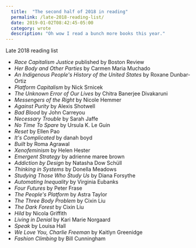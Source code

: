 ```yaml
---
  title:  "The second half of 2018 in reading"
  permalink: /late-2018-reading-list/
  date: 2019-01-02T08:42:45-05:00
  category: wrote
  description: "Oh wow I read a bunch more books this year."
---
```


Late 2018 reading list

- _Race Capitalism Justice_ published by Boston Review
- _Her Body and Other Parties_ by Carmen Maria Muchado
- _An Indigenous People's History of the United States_ by Roxane Dunbar-Ortiz
- _Platform Capitalism_ by Nick Srnicek
- _The Unknown Error of Our Lives_ by Chitra Banerjee Divakaruni
- _Messengers of the Right_ by Nicole Hemmer
- _Against Purity_ by Alexis Shotwell
- _Bad Blood_ by John Carreyou
- _Necessary Trouble_ by Sarah Jaffe
- _No Time To Spare_ by Ursula K. Le Guin
- _Reset_ by Ellen Pao
- _It's Complicated_ by danah boyd
- _Built_ by Roma Agrawal
- _Xenofeminism_ by Helen Hester
- _Emergent Strategy_ by adrienne maree brown
- _Addiction by Design_ by Natasha Dow Schüll
- _Thinking in Systems_ by Donella Meadows
- _Studying Those Who Study Us_ by Diana Forsythe
- _Automating Inequality_ by Virginia Eubanks
- _Four Futures_ by Peter Frase
- _The People's Platform_ by Astra Taylor
- _The Three Body Problem_ by Cixin Liu
- _The Dark Forest_ by Cixin Liu
- _Hild_ by Nicola Griffith
- _Living in Denial_ by Kari Marie Norgaard
- _Speak_ by Louisa Hall
- _We Love You, Charlie Freeman_ by Kaitlyn Greenidge
- _Fashion Climbing_ by Bill Cunningham
